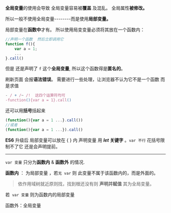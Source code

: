**全局变量**的使用会导致 全局变量容易被**覆盖** 及混乱。 全局属性**被修改。**

所以一般不使用全局变量--------而是使用**局部变量。**



局部变量在**函数中**才有。 所以使用局变变量必须将其放在一个函数内：

``` javascript
//声明一个函数  然后立即调用它
function f(){
    var a = 1;
    ...
}.call()
```

但是 还是声明了 `f` 这个**全局变量**, 所以这个函数得是**匿名的**。

刷新页面 会报**语法错误**。 需要进行一些处理，让浏览器不认为它不是一个函数 而是求值

``` javascript
- / + /~ /!  这四个运算符均可
-function(){var a = 1}.call()
```

还可以用**括号**括起来

``` javascript
(function(){var a = 1 ...}.call())
//或者
(function(){var a = 1 ...}).call()
```



**ES6** 升级后 局部变量可以放在 { } 内  声明变量 用 ***let* 关键字**  。`var 不行` 花括号限制不了它 还是会声明提前。



---

`var 变量` 只分为**函数内** & **函数外** 的情况.

**函数内** ： 为局部变量 ，若`无 var` 则 此变量不属于该函数内的，而是外面的。

> 依作用域树就近原则找，找到根还没有则 **声明并赋值** 其为全局变量。

若` var 变量` 则为函数内的局部变量

函数外：全局变量

